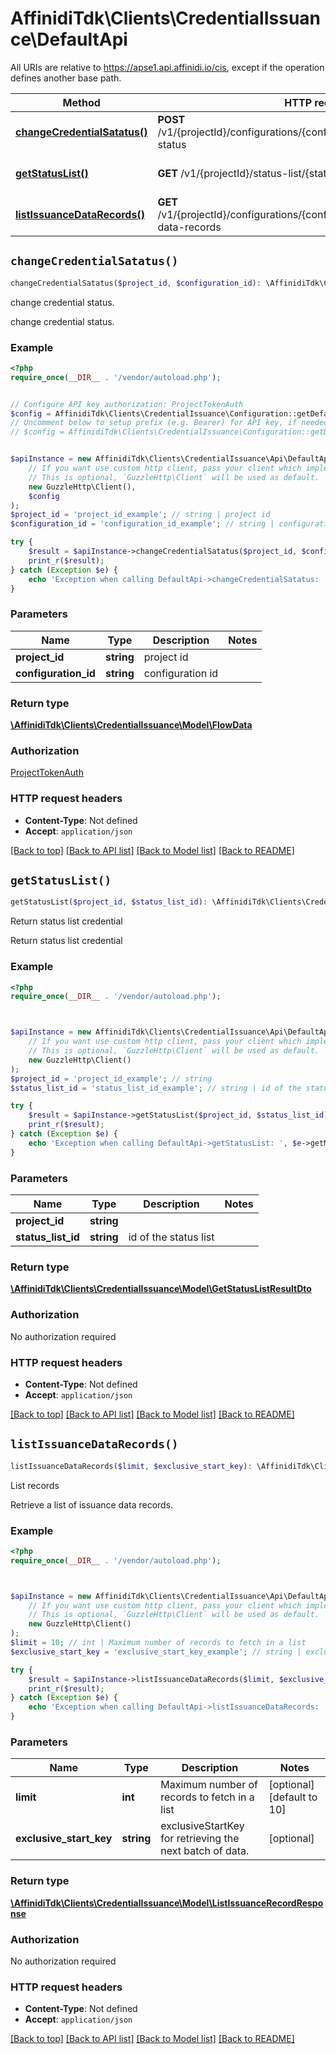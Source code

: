 # AffinidiTdk\Clients\CredentialIssuance\DefaultApi

All URIs are relative to https://apse1.api.affinidi.io/cis, except if the operation defines another base path.

| Method                                                                 | HTTP request                                                                            | Description                   |
| ---------------------------------------------------------------------- | --------------------------------------------------------------------------------------- | ----------------------------- |
| [**changeCredentialSatatus()**](DefaultApi.md#changeCredentialSatatus) | **POST** /v1/{projectId}/configurations/{configurationId}/issuance/change-status        | change credential status.     |
| [**getStatusList()**](DefaultApi.md#getStatusList)                     | **GET** /v1/{projectId}/status-list/{statusListId}                                      | Return status list credential |
| [**listIssuanceDataRecords()**](DefaultApi.md#listIssuanceDataRecords) | **GET** /v1/{projectId}/configurations/{configurationId}/issuance/issuance-data-records | List records                  |

## `changeCredentialSatatus()`

```php
changeCredentialSatatus($project_id, $configuration_id): \AffinidiTdk\Clients\CredentialIssuance\Model\FlowData
```

change credential status.

change credential status.

### Example

```php
<?php
require_once(__DIR__ . '/vendor/autoload.php');


// Configure API key authorization: ProjectTokenAuth
$config = AffinidiTdk\Clients\CredentialIssuance\Configuration::getDefaultConfiguration()->setApiKey('authorization', 'YOUR_API_KEY');
// Uncomment below to setup prefix (e.g. Bearer) for API key, if needed
// $config = AffinidiTdk\Clients\CredentialIssuance\Configuration::getDefaultConfiguration()->setApiKeyPrefix('authorization', 'Bearer');


$apiInstance = new AffinidiTdk\Clients\CredentialIssuance\Api\DefaultApi(
    // If you want use custom http client, pass your client which implements `GuzzleHttp\ClientInterface`.
    // This is optional, `GuzzleHttp\Client` will be used as default.
    new GuzzleHttp\Client(),
    $config
);
$project_id = 'project_id_example'; // string | project id
$configuration_id = 'configuration_id_example'; // string | configuration id

try {
    $result = $apiInstance->changeCredentialSatatus($project_id, $configuration_id);
    print_r($result);
} catch (Exception $e) {
    echo 'Exception when calling DefaultApi->changeCredentialSatatus: ', $e->getMessage(), PHP_EOL;
}
```

### Parameters

| Name                 | Type       | Description      | Notes |
| -------------------- | ---------- | ---------------- | ----- |
| **project_id**       | **string** | project id       |       |
| **configuration_id** | **string** | configuration id |       |

### Return type

[**\AffinidiTdk\Clients\CredentialIssuance\Model\FlowData**](../Model/FlowData.md)

### Authorization

[ProjectTokenAuth](../../README.md#ProjectTokenAuth)

### HTTP request headers

- **Content-Type**: Not defined
- **Accept**: `application/json`

[[Back to top]](#) [[Back to API list]](../../README.md#endpoints)
[[Back to Model list]](../../README.md#models)
[[Back to README]](../../README.md)

## `getStatusList()`

```php
getStatusList($project_id, $status_list_id): \AffinidiTdk\Clients\CredentialIssuance\Model\GetStatusListResultDto
```

Return status list credential

Return status list credential

### Example

```php
<?php
require_once(__DIR__ . '/vendor/autoload.php');



$apiInstance = new AffinidiTdk\Clients\CredentialIssuance\Api\DefaultApi(
    // If you want use custom http client, pass your client which implements `GuzzleHttp\ClientInterface`.
    // This is optional, `GuzzleHttp\Client` will be used as default.
    new GuzzleHttp\Client()
);
$project_id = 'project_id_example'; // string
$status_list_id = 'status_list_id_example'; // string | id of the status list

try {
    $result = $apiInstance->getStatusList($project_id, $status_list_id);
    print_r($result);
} catch (Exception $e) {
    echo 'Exception when calling DefaultApi->getStatusList: ', $e->getMessage(), PHP_EOL;
}
```

### Parameters

| Name               | Type       | Description           | Notes |
| ------------------ | ---------- | --------------------- | ----- |
| **project_id**     | **string** |                       |       |
| **status_list_id** | **string** | id of the status list |       |

### Return type

[**\AffinidiTdk\Clients\CredentialIssuance\Model\GetStatusListResultDto**](../Model/GetStatusListResultDto.md)

### Authorization

No authorization required

### HTTP request headers

- **Content-Type**: Not defined
- **Accept**: `application/json`

[[Back to top]](#) [[Back to API list]](../../README.md#endpoints)
[[Back to Model list]](../../README.md#models)
[[Back to README]](../../README.md)

## `listIssuanceDataRecords()`

```php
listIssuanceDataRecords($limit, $exclusive_start_key): \AffinidiTdk\Clients\CredentialIssuance\Model\ListIssuanceRecordResponse
```

List records

Retrieve a list of issuance data records.

### Example

```php
<?php
require_once(__DIR__ . '/vendor/autoload.php');



$apiInstance = new AffinidiTdk\Clients\CredentialIssuance\Api\DefaultApi(
    // If you want use custom http client, pass your client which implements `GuzzleHttp\ClientInterface`.
    // This is optional, `GuzzleHttp\Client` will be used as default.
    new GuzzleHttp\Client()
);
$limit = 10; // int | Maximum number of records to fetch in a list
$exclusive_start_key = 'exclusive_start_key_example'; // string | exclusiveStartKey for retrieving the next batch of data.

try {
    $result = $apiInstance->listIssuanceDataRecords($limit, $exclusive_start_key);
    print_r($result);
} catch (Exception $e) {
    echo 'Exception when calling DefaultApi->listIssuanceDataRecords: ', $e->getMessage(), PHP_EOL;
}
```

### Parameters

| Name                    | Type       | Description                                              | Notes                      |
| ----------------------- | ---------- | -------------------------------------------------------- | -------------------------- |
| **limit**               | **int**    | Maximum number of records to fetch in a list             | [optional] [default to 10] |
| **exclusive_start_key** | **string** | exclusiveStartKey for retrieving the next batch of data. | [optional]                 |

### Return type

[**\AffinidiTdk\Clients\CredentialIssuance\Model\ListIssuanceRecordResponse**](../Model/ListIssuanceRecordResponse.md)

### Authorization

No authorization required

### HTTP request headers

- **Content-Type**: Not defined
- **Accept**: `application/json`

[[Back to top]](#) [[Back to API list]](../../README.md#endpoints)
[[Back to Model list]](../../README.md#models)
[[Back to README]](../../README.md)
